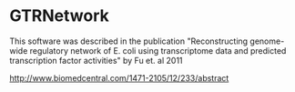 GTRNetwork
==========
This software was described in the publication "Reconstructing genome-wide regulatory network of E. coli using transcriptome data and predicted transcription factor activities" by Fu et. al 2011

http://www.biomedcentral.com/1471-2105/12/233/abstract
